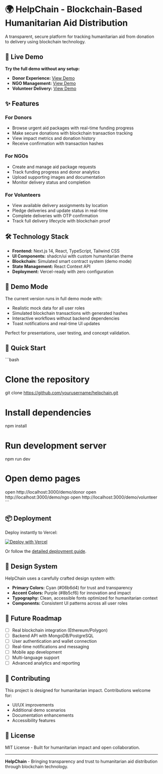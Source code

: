 # 🌍 HelpChain - Blockchain-Based Humanitarian Aid Distribution

A transparent, secure platform for tracking humanitarian aid from donation to delivery using blockchain technology.

## 🚀 Live Demo

**Try the full demo without any setup:**

- **Donor Experience:** [View Demo](https://your-project.vercel.app/demo/donor)
- **NGO Management:** [View Demo](https://your-project.vercel.app/demo/ngo)
- **Volunteer Delivery:** [View Demo](https://your-project.vercel.app/demo/volunteer)

## ✨ Features

### For Donors
- Browse urgent aid packages with real-time funding progress
- Make secure donations with blockchain transaction tracking
- View impact metrics and donation history
- Receive confirmation with transaction hashes

### For NGOs
- Create and manage aid package requests
- Track funding progress and donor analytics
- Upload supporting images and documentation
- Monitor delivery status and completion

### For Volunteers
- View available delivery assignments by location
- Pledge deliveries and update status in real-time
- Complete deliveries with OTP confirmation
- Track full delivery lifecycle with blockchain proof

## 🛠️ Technology Stack

- **Frontend:** Next.js 14, React, TypeScript, Tailwind CSS
- **UI Components:** shadcn/ui with custom humanitarian theme
- **Blockchain:** Simulated smart contract system (demo mode)
- **State Management:** React Context API
- **Deployment:** Vercel-ready with zero configuration

## 🎯 Demo Mode

The current version runs in full demo mode with:
- Realistic mock data for all user roles
- Simulated blockchain transactions with generated hashes
- Interactive workflows without backend dependencies
- Toast notifications and real-time UI updates

Perfect for presentations, user testing, and concept validation.

## 🚀 Quick Start

\`\`\`bash
# Clone the repository
git clone https://github.com/yourusername/helpchain.git

# Install dependencies
npm install

# Run development server
npm run dev

# Open demo pages
open http://localhost:3000/demo/donor
open http://localhost:3000/demo/ngo
open http://localhost:3000/demo/volunteer
\`\`\`

## 📦 Deployment

Deploy instantly to Vercel:

[![Deploy with Vercel](https://vercel.com/button)](https://vercel.com/new/clone?repository-url=https://github.com/yourusername/helpchain)

Or follow the [detailed deployment guide](./DEPLOYMENT.md).

## 🎨 Design System

HelpChain uses a carefully crafted design system with:
- **Primary Colors:** Cyan (#06b6d4) for trust and transparency
- **Accent Colors:** Purple (#8b5cf6) for innovation and impact
- **Typography:** Clean, accessible fonts optimized for humanitarian context
- **Components:** Consistent UI patterns across all user roles

## 🔮 Future Roadmap

- [ ] Real blockchain integration (Ethereum/Polygon)
- [ ] Backend API with MongoDB/PostgreSQL
- [ ] User authentication and wallet connection
- [ ] Real-time notifications and messaging
- [ ] Mobile app development
- [ ] Multi-language support
- [ ] Advanced analytics and reporting

## 🤝 Contributing

This project is designed for humanitarian impact. Contributions welcome for:
- UI/UX improvements
- Additional demo scenarios
- Documentation enhancements
- Accessibility features

## 📄 License

MIT License - Built for humanitarian impact and open collaboration.

---

**HelpChain** - Bringing transparency and trust to humanitarian aid distribution through blockchain technology.
